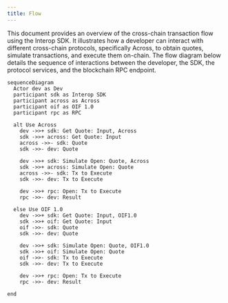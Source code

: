 ```yaml
---
title: Flow
---
```


This document provides an overview of the cross-chain transaction flow using the Interop SDK. It illustrates how a developer can interact with different cross-chain protocols, specifically Across, to obtain quotes, simulate transactions, and execute them on-chain. The flow diagram below details the sequence of interactions between the developer, the SDK, the protocol services, and the blockchain RPC endpoint.

```mermaid
sequenceDiagram
  Actor dev as Dev
  participant sdk as Interop SDK
  participant across as Across
  participant oif as OIF 1.0
  participant rpc as RPC

  alt Use Across
    dev ->>+ sdk: Get Quote: Input, Across
    sdk ->>+ across: Get Quote: Input
    across ->>- sdk: Quote
    sdk ->>- dev: Quote

    dev ->>+ sdk: Simulate Open: Quote, Across
    sdk ->>+ across: Simulate Open: Quote
    across ->>- sdk: Tx to Execute
    sdk ->>- dev: Tx to Execute

    dev ->>+ rpc: Open: Tx to Execute
    rpc ->>- dev: Result

  else Use OIF 1.0
    dev ->>+ sdk: Get Quote: Input, OIF1.0
    sdk ->>+ oif: Get Quote: Input
    oif ->>- sdk: Quote
    sdk ->>- dev: Quote

    dev ->>+ sdk: Simulate Open: Quote, OIF1.0
    sdk ->>+ oif: Simulate Open: Quote
    oif ->>- sdk: Tx to Execute
    sdk ->>- dev: Tx to Execute

    dev ->>+ rpc: Open: Tx to Execute
    rpc ->>- dev: Result

end
```
